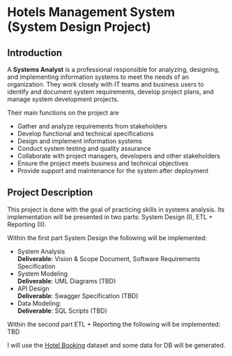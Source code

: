 # Hotels Management System (System Design Project)

## Introduction

A **Systems Analyst** is a professional responsible for analyzing, designing, and implementing information systems to meet the needs of an organization. They work closely with IT teams and business users to identify and document system requirements, develop project plans, and manage system development projects.

Their main functions on the project are

- Gather and analyze requirements from stakeholders
- Develop functional and technical specifications
- Design and implement information systems
- Conduct system testing and quality assurance
- Collaborate with project managers, developers and other stakeholders
- Ensure the project meets business and technical objectives
- Provide support and maintenance for the system after deployment

## Project Description

This project is done with the goal of practicing skills in systems analysis. Its implementation will be presented in two parts: System Design (I), ETL + Reporting (II).

Within the first part System Design the following will be implemented:

- System Analysis  
  **Deliverable**: Vision & Scope Document, Software Requirements Specification
- System Modeling  
  **Deliverable**: UML Diagrams (TBD)
- API Design  
  **Deliverable**: Swagger Specification (TBD)
- Data Modeling:  
  **Deliverable**: SQL Scripts (TBD)

Within the second part ETL + Reporting the following will be implemented:
TBD

I will use the [Hotel Booking](https://www.kaggle.com/datasets/mojtaba142/hotel-booking) dataset and some data for DB will be generated.
